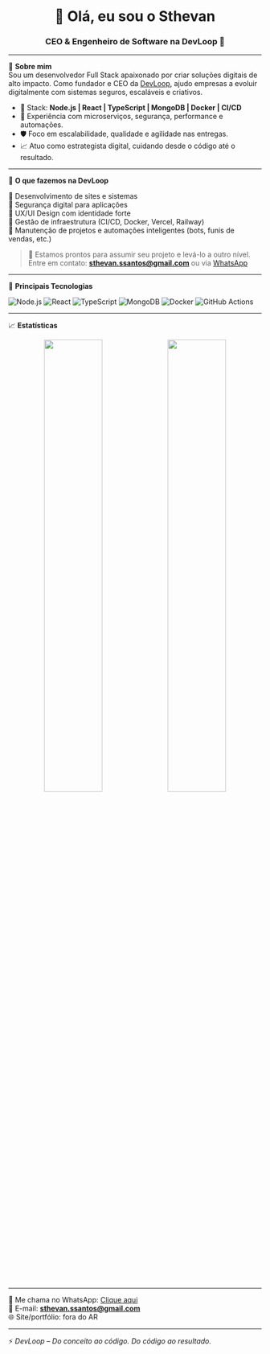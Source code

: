 <h1 align="center">👋 Olá, eu sou o Sthevan</h1>
<h3 align="center">CEO & Engenheiro de Software na DevLoop 🚀</h3>

---

🎯 <strong>Sobre mim</strong>  
Sou um desenvolvedor Full Stack apaixonado por criar soluções digitais de alto impacto. Como fundador e CEO da [DevLoop](https://devloop.notion.site), ajudo empresas a evoluir digitalmente com sistemas seguros, escaláveis e criativos.

- 🧠 Stack: **Node.js | React | TypeScript | MongoDB | Docker | CI/CD**
- 🧰 Experiência com microserviços, segurança, performance e automações.
- 🛡️ Foco em escalabilidade, qualidade e agilidade nas entregas.
- 📈 Atuo como estrategista digital, cuidando desde o código até o resultado.

---

🚀 <strong>O que fazemos na DevLoop</strong>

🔹 Desenvolvimento de sites e sistemas  
🔹 Segurança digital para aplicações  
🔹 UX/UI Design com identidade forte  
🔹 Gestão de infraestrutura (CI/CD, Docker, Vercel, Railway)  
🔹 Manutenção de projetos e automações inteligentes (bots, funis de vendas, etc.)

> 💼 Estamos prontos para assumir seu projeto e levá-lo a outro nível.  
Entre em contato: **sthevan.ssantos@gmail.com** ou via [WhatsApp](https://wa.me/5527988772784)

---

🧰 <strong>Principais Tecnologias</strong>

![Node.js](https://img.shields.io/badge/Node.js-339933?style=flat&logo=node.js&logoColor=white)
![React](https://img.shields.io/badge/React-61DAFB?style=flat&logo=react&logoColor=black)
![TypeScript](https://img.shields.io/badge/TypeScript-007ACC?style=flat&logo=typescript&logoColor=white)
![MongoDB](https://img.shields.io/badge/MongoDB-47A248?style=flat&logo=mongodb&logoColor=white)
![Docker](https://img.shields.io/badge/Docker-2496ED?style=flat&logo=docker&logoColor=white)
![GitHub Actions](https://img.shields.io/badge/GitHub_Actions-2088FF?style=flat&logo=github-actions&logoColor=white)

---

📈 <strong>Estatísticas</strong>

<p align="center">
  <img src="https://github-readme-stats.vercel.app/api?username=sthevan027&show_icons=true&theme=radical" width="48%"/>
  <img src="https://github-readme-stats.vercel.app/api/top-langs/?username=sthevan027&layout=compact&theme=radical" width="48%"/>
</p>

---

💬 Me chama no WhatsApp: [Clique aqui](https://wa.me/5527988772784)  
📧 E-mail: **sthevan.ssantos@gmail.com**  
🌐 Site/portfólio: fora do AR

---

⚡ *DevLoop – Do conceito ao código. Do código ao resultado.*
